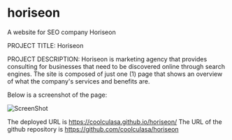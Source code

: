 # horiseon
A website for SEO company Horiseon

PROJECT TITLE: Horiseon

PROJECT DESCRIPTION: Horiseon is marketing agency that provides consulting for businesses that need to be discovered online through search engines. The site is composed of just one (1) page that shows an overview of what the company's services and benefits are.

Below is a screenshot of the page:

![ScreenShot](/assets/main.png)

The deployed URL is https://coolculasa.github.io/horiseon/
The URL of the github repository is https://github.com/coolculasa/horiseon


